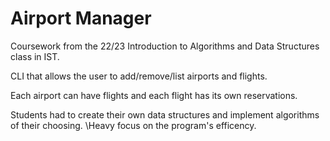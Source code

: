 # Airport Manager

Coursework from the 22/23 Introduction to Algorithms and Data Structures class in IST.

CLI that allows the user to add/remove/list airports and flights.

Each airport can have flights and each flight has its own reservations.

Students had to create their own data structures and implement algorithms of their choosing.
\Heavy focus on the program's efficency.
